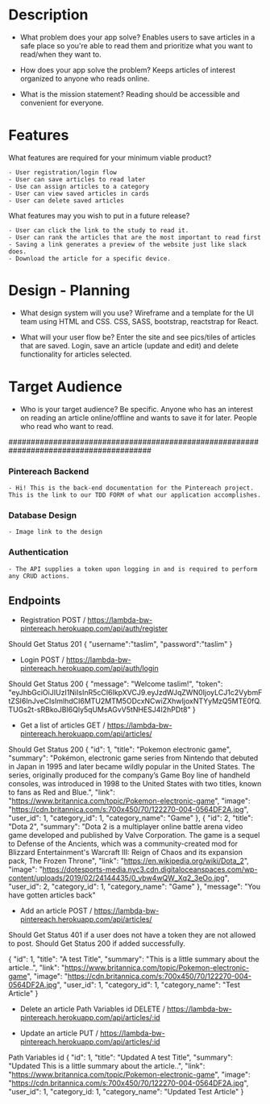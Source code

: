 # Description

- What problem does your app solve?
    Enables users to save articles in a safe place so you're able to read them and prioritize what you want to read/when they want to.

- How does your app solve the problem?
    Keeps articles of interest organized to anyone who reads online. 

- What is the mission statement?
    Reading should be accessible and convenient for everyone.


# Features

What features are required for your minimum viable product?

	- User registration/login flow
	- User can save articles to read later
	- Use can assign articles to a category
	- User can view saved articles in cards
	- User can delete saved articles


What features may you wish to put in a future release?

	- User can click the link to the study to read it.
	- User can rank the articles that are the most important to read first
	- Saving a link generates a preview of the website just like slack does.
	- Download the article for a specific device. 

# Design - Planning

- What design system will you use?
    Wireframe and a template for the UI team using HTML and CSS.
    CSS, SASS, bootstrap, reactstrap for React.

- What will your user flow be? 
    Enter the site and see pics/tiles of articles that are saved. 
    Login, save an article (update and edit) and delete functionality for articles selected.

# Target Audience

- Who is your target audience? Be specific.
    Anyone who has an interest on reading an article online/offline and wants to save it for later. People who read who want to read. 

########################################################################################

### Pintereach Backend
	- Hi! This is the back-end documentation for the Pintereach project. This is the link to our TDD FORM of what our application accomplishes.

### Database Design
	- Image link to the design

### Authentication
	- The API supplies a token upon logging in and is required to perform any CRUD actions.

## Endpoints
- Registration
POST / https://lambda-bw-pintereach.herokuapp.com/api/auth/register

Should Get Status 201
{
	"username":"taslim",
	"password":"taslim"
}
- Login
POST / https://lambda-bw-pintereach.herokuapp.com/api/auth/login

Should Get Status 200
{
    "message": "Welcome taslim!",
    "token": "eyJhbGciOiJIUzI1NiIsInR5cCI6IkpXVCJ9.eyJzdWJqZWN0IjoyLCJ1c2VybmFtZSI6InJveCIsImlhdCI6MTU2MTM5ODcxNCwiZXhwIjoxNTYyMzQ5MTE0fQ.TUGs2t-sRBkoJBI6Qly5qUMsAGvV5tNHESJ4I2hPDt8"
}
- Get a list of articles
GET / https://lambda-bw-pintereach.herokuapp.com/api/articles/

Should Get Status 200
{
            "id": 1,
            "title": "Pokemon electronic game",
            "summary": "Pokémon, electronic game series from Nintendo that debuted in Japan in 1995 and later became wildly popular in the United States. The series, originally produced for the company’s Game Boy line of handheld consoles, was introduced in 1998 to the United States with two titles, known to fans as Red and Blue.",
            "link": "https://www.britannica.com/topic/Pokemon-electronic-game",
            "image": "https://cdn.britannica.com/s:700x450/70/122270-004-0564DF2A.jpg",
            "user_id": 1,
	    "category_id": 1, 
            "category_name": "Game"
        },
        {
            "id": 2,
            "title": "Dota 2",
            "summary": "Dota 2 is a multiplayer online battle arena video game developed and published by Valve Corporation. The game is a sequel to Defense of the Ancients, which was a community-created mod for Blizzard Entertainment's Warcraft III: Reign of Chaos and its expansion pack, The Frozen Throne",
            "link": "https://en.wikipedia.org/wiki/Dota_2",
            "image": "https://dotesports-media.nyc3.cdn.digitaloceanspaces.com/wp-content/uploads/2019/02/24144435/0_vbw4wQW_Xq2_3eOo.jpg",
            "user_id": 2,
            "category_id": 1, 
            "category_name": "Game"
        },
    "message": "You have gotten articles back"
- Add an article
POST / https://lambda-bw-pintereach.herokuapp.com/api/articles/

Should Get Status 401 if a user does not have a token they are not allowed to post.
Should Get Status 200 if added successfully.

 {
    "id": 1,
	"title": "A test Title",
	"summary": "This is a little summary about the article..",
	"link": "https://www.britannica.com/topic/Pokemon-electronic-game",
	"image": "https://cdn.britannica.com/s:700x450/70/122270-004-0564DF2A.jpg",
	"user_id": 1,
	"category_id": 1,
	"category_name": "Test Article"
}

- Delete an article
Path Variables id
DELETE / https://lambda-bw-pintereach.herokuapp.com/api/articles/:id

- Update an article
PUT / https://lambda-bw-pintereach.herokuapp.com/api/articles/:id

Path Variables id
 {
    "id": 1,
	"title": "Updated A test Title",
	"summary": "Updated This is a little summary about the article..",
	"link": "https://www.britannica.com/topic/Pokemon-electronic-game",
	"image": "https://cdn.britannica.com/s:700x450/70/122270-004-0564DF2A.jpg",
	"user_id": 1,
	"category_id: 1,
	"category_name": "Updated Test Article"
}
